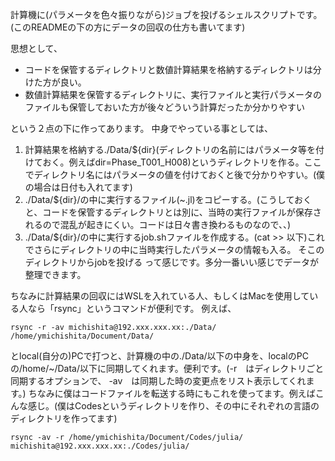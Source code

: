 計算機に(パラメータを色々振りながら)ジョブを投げるシェルスクリプトです。(このREADMEの下の方にデータの回収の仕方も書いてます)

思想として、
- コードを保管するディレクトリと数値計算結果を格納するディレクトリは分けた方が良い。
- 数値計算結果を保管するディレクトリに、実行ファイルと実行パラメータのファイルも保管しておいた方が後々どういう計算だったか分かりやすい

という２点の下に作ってあります。
中身でやっている事としては、
1. 計算結果を格納する./Data/${dir}(ディレクトリの名前にはパラメータ等を付けておく。例えばdir=Phase_T001_H008)というディレクトリを作る。ここでディレクトリ名にはパラメータの値を付けておくと後で分かりやすい。(僕の場合は日付も入れてます)
2. ./Data/${dir}/の中に実行するファイル(~.jl)をコピーする。(こうしておくと、コードを保管するディレクトリとは別に、当時の実行ファイルが保存されるので混乱が起きにくい。コードは日々書き換わるものなので、、)
3. ./Data/${dir}/の中に実行するjob.shファイルを作成する。(cat >> 以下)これでさらにディレクトリの中に当時実行したパラメータの情報も入る。
そこのディレクトリからjobを投げる
って感じです。多分一番いい感じでデータが整理できます。

ちなみに計算結果の回収にはWSLを入れている人、もしくはMacを使用している人なら「rsync」というコマンドが便利です。
例えば、
```
rsync -r -av michishita@192.xxx.xxx.xx:./Data/ /home/ymichishita/Document/Data/
```
とlocal(自分の)PCで打つと、計算機の中の./Data/以下の中身を、localのPCの/home/~/Data/以下に同期してくれます。便利です。(-r　はディレクトリごと同期するオプションで、 -av　は同期した時の変更点をリスト表示してくれます。)
ちなみに僕はコードファイルを転送する時にもこれを使ってます。例えばこんな感じ。(僕はCodesというディレクトリを作り、その中にそれぞれの言語のディレクトリを作ってます)
```
rsync -av -r /home/ymichishita/Document/Codes/julia/ michishita@192.xxx.xxx.xx:./Codes/julia/
```
